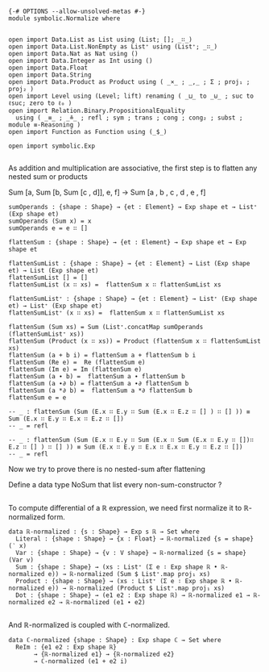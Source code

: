 
```

{-# OPTIONS --allow-unsolved-metas #-}
module symbolic.Normalize where


open import Data.List as List using (List; []; _∷_)
open import Data.List.NonEmpty as List⁺ using (List⁺; _∷_)
open import Data.Nat as Nat using ()
open import Data.Integer as Int using ()
open import Data.Float
open import Data.String
open import Data.Product as Product using ( _×_ ; _,_ ; Σ ; proj₁ ; proj₂ )
open import Level using (Level; lift) renaming ( _⊔_ to _⊍_ ; suc to ℓsuc; zero to ℓ₀ )
open import Relation.Binary.PropositionalEquality
  using ( _≡_ ; _≗_ ; refl ; sym ; trans ; cong ; cong₂ ; subst ; module ≡-Reasoning )
open import Function as Function using (_$_)

open import symbolic.Exp


```
As addition and multiplication are associative, the first step is to flatten any nested sum or products

Sum [a, Sum [b, Sum [c , d]], e, f] -> Sum [a , b , c , d , e , f]
```
sumOperands : {shape : Shape} → {et : Element} → Exp shape et → List⁺ (Exp shape et)
sumOperands (Sum x) = x
sumOperands e = e ∷ []

flattenSum : {shape : Shape} → {et : Element} → Exp shape et → Exp shape et

flattenSumList : {shape : Shape} → {et : Element} → List (Exp shape et) → List (Exp shape et)
flattenSumList [] = []
flattenSumList (x ∷ xs) =  flattenSum x ∷ flattenSumList xs

flattenSumList⁺ : {shape : Shape} → {et : Element} → List⁺ (Exp shape et) → List⁺ (Exp shape et)
flattenSumList⁺ (x ∷ xs) =  flattenSum x ∷ flattenSumList xs

flattenSum (Sum xs) = Sum (List⁺.concatMap sumOperands (flattenSumList⁺ xs))
flattenSum (Product (x ∷ xs)) = Product (flattenSum x ∷ flattenSumList xs)
flattenSum (a + b i) = flattenSum a + flattenSum b i
flattenSum (Re e) =  Re (flattenSum e)
flattenSum (Im e) = Im (flattenSum e)
flattenSum (a ∙ b) =  flattenSum a ∙ flattenSum b
flattenSum (a ∙∂ b) = flattenSum a ∙∂ flattenSum b
flattenSum (a *∂ b) =  flattenSum a *∂ flattenSum b
flattenSum e = e
```


```
-- _ : flattenSum (Sum (E.x ∷ E.y ∷ Sum (E.x ∷ E.z ∷ [] ) ∷ [] )) ≡ Sum (E.x ∷ E.y ∷ E.x ∷ E.z ∷ [])
-- _ = refl

-- _ : flattenSum (Sum (E.x ∷ E.y ∷ Sum (E.x ∷ Sum (E.x ∷ E.y ∷ [])∷ E.z ∷ [] ) ∷ [] )) ≡ Sum (E.x ∷ E.y ∷ E.x ∷ E.x ∷ E.y ∷ E.z ∷ [])
-- _ = refl
```


Now we try to prove there is no nested-sum after flattening

Define a data type NoSum that list every non-sum-constructor ?
```
```



To compute differential of a ℝ expression, we need first normalize it to ℝ-normalized form.
```
data ℝ-normalized : {s : Shape} → Exp s ℝ → Set where
  Literal : {shape : Shape} → {x : Float} → ℝ-normalized {s = shape} (‵ x)
  Var : {shape : Shape} → {v : V shape} → ℝ-normalized {s = shape} (Var v)
  Sum : {shape : Shape} → (xs : List⁺ (Σ e ∶ Exp shape ℝ • ℝ-normalized e)) → ℝ-normalized (Sum $ List⁺.map proj₁ xs)
  Product : {shape : Shape} → (xs : List⁺ (Σ e ∶ Exp shape ℝ • ℝ-normalized e)) → ℝ-normalized (Product $ List⁺.map proj₁ xs)
  Dot : {shape : Shape} → (e1 e2 : Exp shape ℝ) → ℝ-normalized e1 → ℝ-normalized e2 → ℝ-normalized (e1 ∙ e2)


```
And ℝ-normalized is coupled with ℂ-normalized.
```
data ℂ-normalized {shape : Shape} : Exp shape ℂ → Set where
  ReIm : {e1 e2 : Exp shape ℝ}
       → {ℝ-normalized e1} → {ℝ-normalized e2}
       → ℂ-normalized (e1 + e2 i)
```
